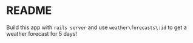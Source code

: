# README

Build this app with `rails server` and use `weather\forecasts\:id` to get a weather forecast for 5 days!
